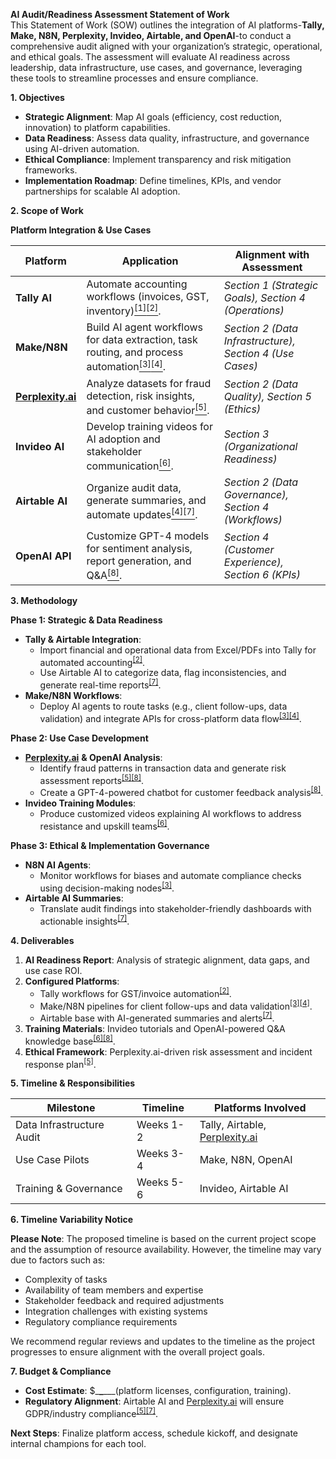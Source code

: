 **AI Audit/Readiness Assessment Statement of Work**  
This Statement of Work (SOW) outlines the integration of AI platforms-**Tally, Make, N8N, Perplexity, Invideo, Airtable, and OpenAI**\-to conduct a comprehensive audit aligned with your organization’s strategic, operational, and ethical goals. The assessment will evaluate AI readiness across leadership, data infrastructure, use cases, and governance, leveraging these tools to streamline processes and ensure compliance.

**1\. Objectives**

- **Strategic Alignment**: Map AI goals (efficiency, cost reduction, innovation) to platform capabilities.
- **Data Readiness**: Assess data quality, infrastructure, and governance using AI-driven automation.
- **Ethical Compliance**: Implement transparency and risk mitigation frameworks.
- **Implementation Roadmap**: Define timelines, KPIs, and vendor partnerships for scalable AI adoption.

**2\. Scope of Work**

**Platform Integration & Use Cases**

| **Platform** | **Application** | **Alignment with Assessment** |
| --- | --- | --- |
| **Tally AI** | Automate accounting workflows (invoices, GST, inventory)[<sup>\[1\]</sup>](#fn1)[<sup>\[2\]</sup>](#fn2). | _Section 1 (Strategic Goals), Section 4 (Operations)_ |
| **Make/N8N** | Build AI agent workflows for data extraction, task routing, and process automation[<sup>\[3\]</sup>](#fn3)[<sup>\[4\]</sup>](#fn4). | _Section 2 (Data Infrastructure), Section 4 (Use Cases)_ |
| [**Perplexity.ai**](http://Perplexity.ai) | Analyze datasets for fraud detection, risk insights, and customer behavior[<sup>\[5\]</sup>](#fn5). | _Section 2 (Data Quality), Section 5 (Ethics)_ |
| **Invideo AI** | Develop training videos for AI adoption and stakeholder communication[<sup>\[6\]</sup>](#fn6). | _Section 3 (Organizational Readiness)_ |
| **Airtable AI** | Organize audit data, generate summaries, and automate updates[<sup>\[4\]</sup>](#fn4)[<sup>\[7\]</sup>](#fn7). | _Section 2 (Data Governance), Section 4 (Workflows)_ |
| **OpenAI API** | Customize GPT-4 models for sentiment analysis, report generation, and Q&A[<sup>\[8\]</sup>](#fn8). | _Section 4 (Customer Experience), Section 6 (KPIs)_ |

**3\. Methodology**

**Phase 1: Strategic & Data Readiness**

- **Tally & Airtable Integration**:
  - Import financial and operational data from Excel/PDFs into Tally for automated accounting<sup>[\[2\]](#fn2)</sup>.
  - Use Airtable AI to categorize data, flag inconsistencies, and generate real-time reports<sup>[\[7\]](#fn7)</sup>.
- **Make/N8N Workflows**:
  - Deploy AI agents to route tasks (e.g., client follow-ups, data validation) and integrate APIs for cross-platform data flow<sup>[\[3\]](#fn3)</sup><sup>[\[4\]](#fn4)</sup>.

**Phase 2: Use Case Development**

- [**Perplexity.ai**](http://Perplexity.ai) **& OpenAI Analysis**:
  - Identify fraud patterns in transaction data and generate risk assessment reports<sup>[\[5\]](#fn5)</sup><sup>[\[8\]](#fn8)</sup>.
  - Create a GPT-4-powered chatbot for customer feedback analysis<sup>[\[8\]](#fn8)</sup>.
- **Invideo Training Modules**:
  - Produce customized videos explaining AI workflows to address resistance and upskill teams<sup>[\[6\]](#fn6)</sup>.

**Phase 3: Ethical & Implementation Governance**

- **N8N AI Agents**:
  - Monitor workflows for biases and automate compliance checks using decision-making nodes<sup>[\[3\]](#fn3)</sup>.
- **Airtable AI Summaries**:
  - Translate audit findings into stakeholder-friendly dashboards with actionable insights<sup>[\[7\]](#fn7)</sup>.

**4\. Deliverables**

1. **AI Readiness Report**: Analysis of strategic alignment, data gaps, and use case ROI.
2. **Configured Platforms**:
    - Tally workflows for GST/invoice automation<sup>[\[2\]](#fn2)</sup>.
    - Make/N8N pipelines for client follow-ups and data validation<sup>[\[3\]](#fn3)</sup><sup>[\[4\]](#fn4)</sup>.
    - Airtable base with AI-generated summaries and alerts<sup>[\[7\]](#fn7)</sup>.
3. **Training Materials**: Invideo tutorials and OpenAI-powered Q&A knowledge base<sup>[\[6\]](#fn6)</sup><sup>[\[8\]](#fn8)</sup>.
4. **Ethical Framework**: Perplexity.ai-driven risk assessment and incident response plan<sup>[\[5\]](#fn5)</sup>.

**5\. Timeline & Responsibilities**

| **Milestone** | **Timeline** | **Platforms Involved** |
| --- | --- | --- |
| Data Infrastructure Audit | Weeks 1-2 | Tally, Airtable, [Perplexity.ai](http://Perplexity.ai) |
| Use Case Pilots | Weeks 3-4 | Make, N8N, OpenAI |
| Training & Governance | Weeks 5-6 | Invideo, Airtable AI |

**6\. Timeline Variability Notice**

**Please Note**: The proposed timeline is based on the current project scope and the assumption of resource availability. However, the timeline may vary due to factors such as:

- Complexity of tasks
- Availability of team members and expertise
- Stakeholder feedback and required adjustments
- Integration challenges with existing systems
- Regulatory compliance requirements

We recommend regular reviews and updates to the timeline as the project progresses to ensure alignment with the overall project goals.

**7\. Budget & Compliance**

- **Cost Estimate**: $\_**\_**\___(platform licenses, configuration, training).
- **Regulatory Alignment**: Airtable AI and [Perplexity.ai](http://Perplexity.ai) will ensure GDPR/industry compliance<sup>[\[5\]](#fn5)</sup><sup>[\[7\]](#fn7)</sup>.

**Next Steps**: Finalize platform access, schedule kickoff, and designate internal champions for each tool.